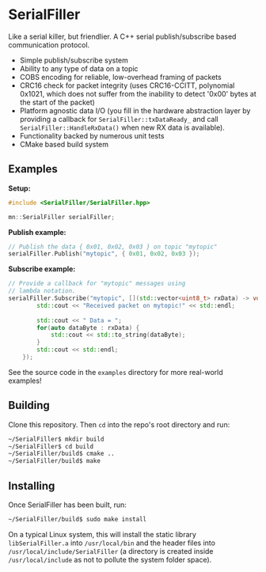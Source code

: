 SerialFiller
============

Like a serial killer, but friendlier. A C++ serial publish/subscribe based communication protocol.

- Simple publish/subscribe system
- Ability to any type of data on a topic
- COBS encoding for reliable, low-overhead framing of packets
- CRC16 check for packet integrity (uses CRC16-CCITT, polynomial 0x1021, which does not suffer from the inability to detect '0x00' bytes at the start of the packet)
- Platform agnostic data I/O (you fill in the hardware abstraction layer by providing a callback for `SerialFiller::txDataReady_` and call `SerialFiller::HandleRxData()` when new RX data is available).
- Functionality backed by numerous unit tests
- CMake based build system

Examples
--------

**Setup:**

````c++
#include <SerialFiller/SerialFiller.hpp>

mn::SerialFiller serialFiller;
````

**Publish example:**

````c++
// Publish the data { 0x01, 0x02, 0x03 } on topic "mytopic" 
serialFiller.Publish("mytopic", { 0x01, 0x02, 0x03 });
````

**Subscribe example:**

````c++
// Provide a callback for "mytopic" messages using
// lambda notation.
serialFiller.Subscribe("mytopic", [](std::vector<uint8_t> rxData) -> void {
        std::cout << "Received packet on mytopic!" << std::endl;
        
        std::cout << " Data = ";
        for(auto dataByte : rxData) {
            std::cout << std::to_string(dataByte);
        }
        std::cout << std::endl;
    });
````

See the source code in the `examples` directory for more real-world examples!

Building
--------

Clone this repository. Then `cd` into the repo's root directory and run:

````bash
~/SerialFiller$ mkdir build
~/SerialFiller$ cd build
~/SerialFiller/build$ cmake ..
~/SerialFiller/build$ make
````

Installing
----------

Once SerialFiller has been built, run:

````bash
~/SerialFiller/build$ sudo make install
````

On a typical Linux system, this will install the static library `libSerialFiller.a` into `/usr/local/bin` and the header files into `/usr/local/include/SerialFiller` (a directory is created inside `/usr/local/include` as not to pollute the system folder space).